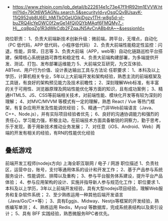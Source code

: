 

## 
- https://www.zhipin.com/job_detail/b222614e1c73e47f1HR92tm1EVVW.html?lid=79Ot6W5AGNu.search.5&securityId=yOsqCQvBUsavK-11iQ952gb8U6El_hMiTkOGeUGjkjDgzv1TH-w8g5d-vI-buZRQ4lcYeDWC0f2wGe14fQj0QYbMAqf6FMQMy7_-Hi__cq8pqZg1R3dWkCdb2FZqaJN5AvCnABb4tA~~&sessionId=

岗位职责：
1、负责大前端新技术创新升级：微前端，跨平台，无埋点，自动化（PC 低代码，APP 低代码，小程序低代码）
2、负责大前端性能稳定性监控：闪退，性能，异常，日志等
3、负责大前端（APP，web等）自动化链路巡检平台搭建，保障核心系统链路可靠性和稳定性
4、负责大前端构建部署，为多端提供开发、测试、打包、发布部署运维能力
5、大前端交互研究，为交互体验、ABTest、用户行为价值、设计表达输出工具与方法论
任职要求：
1、本科及以上学历，计算机相关专业，5年以上大前端开发和架构经验，熟悉主流的前端框架及工具链，有良好的架构预见能力及技术前瞻性；
2、深刻理解Web标准，有丰富的关于可用性、浏览器原理及网站性能优化等方面的知识，且有成功案例；
3、精通HTML5、JS、CSS等前端相关技术，对前端性能、模块化开发等有较为深刻的理解；
4、对MVC/MVVM 等模式有一定的理解，熟悉 React / Vue 等热门框架，有复杂应用开发及性能调优经验；
5、精通一门非Web前端语言（Java、C++、Node.js），并有实际项目经验者优先；
6、良好的沟通协调能力和强烈的责任心，学习能力强，积极主动，在前端技术方面具备敏锐的洞察力，勤于思考，乐于发现，善于用新技术推动业务发展；
7、对任意（iOS、Android、Web）两端的开发有相关的经验，有RN的性能优化经验


## 叠纸游戏

前端开发工程师(nodejs方向)
上海全职互联网 / 电子 / 网游
职位描述
1、负责社区，运营中台，账号，支付等通用体系的设计和开发工作；
2、基于产品参与系统服务设计、性能调优、排障以及重构；
3、参与平台服务体系建设，提升平台产品体验；
4、参与应用架构的设计、实施并指导新人参与规范化工作；
职位要求
1、本科及以上学历，3年以上前端开发经验，具有大型nodejs项目经验，理解Web服务和复杂软件系统；
2、至少熟练运用一种其他后端开发语言（Java/Go/C++等）；
3、具有Eggjs、Midway、Nestjs等框架的开发经验，熟练编写单测；
4、熟练运用 Redis，Mysql 等数据库，完成系统表结构以及索引设计；
5、具有 BFF 实践经验，熟悉微服务RPC者优先。

